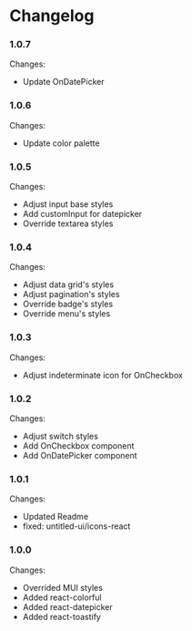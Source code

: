 # Changelog

### 1.0.7

Changes:

-   Update OnDatePicker

### 1.0.6

Changes:

-   Update color palette

### 1.0.5

Changes:

-   Adjust input base styles
-   Add customInput for datepicker
-   Override textarea styles

### 1.0.4

Changes:

-   Adjust data grid's styles
-   Adjust pagination's styles
-   Override badge's styles
-   Override menu's styles

### 1.0.3

Changes:

-   Adjust indeterminate icon for OnCheckbox

### 1.0.2

Changes:

-   Adjust switch styles
-   Add OnCheckbox component
-   Add OnDatePicker component

### 1.0.1

Changes:

-   Updated Readme
-   fixed: untitled-ui/icons-react

### 1.0.0

Changes:

-   Overrided MUI styles
-   Added react-colorful
-   Added react-datepicker
-   Added react-toastify
